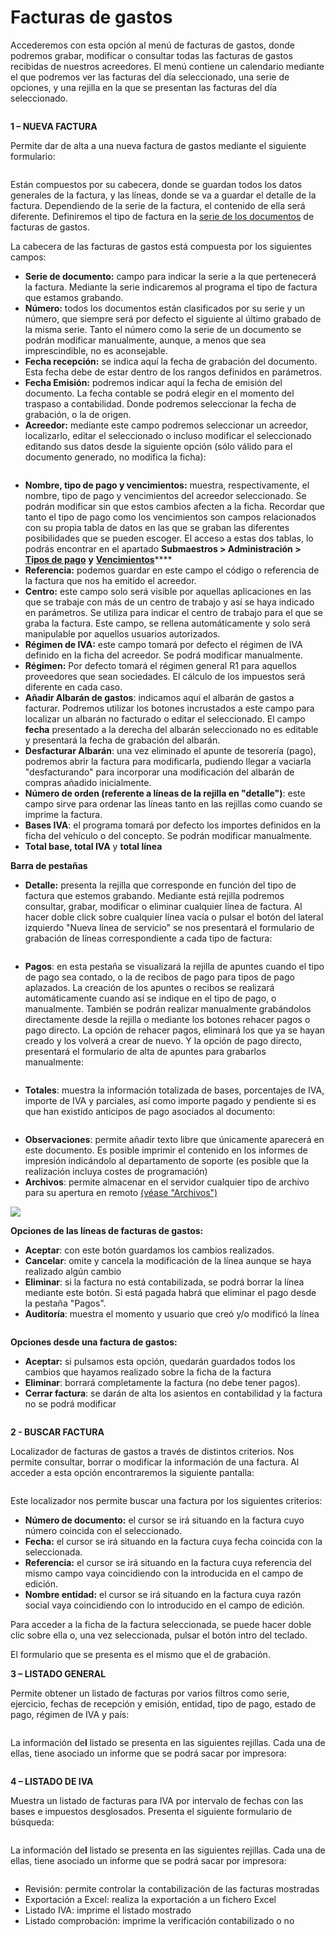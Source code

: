 # Facturas de gastos

Accederemos con esta opción al menú de facturas de gastos, donde podremos grabar, modificar o consultar todas las facturas de gastos recibidas de nuestros acreedores. El menú contiene un calendario mediante el que podremos ver las facturas del día seleccionado, una serie de opciones, y una rejilla en la que se presentan las facturas del día seleccionado.

<figure><img src="../../.gitbook/assets/imagen (20).png" alt=""><figcaption></figcaption></figure>

**1 – NUEVA FACTURA**

Permite dar de alta a una nueva factura de gastos mediante el siguiente formulario:

<figure><img src="../../.gitbook/assets/imagen (17).png" alt=""><figcaption></figcaption></figure>

Están compuestos por su cabecera, donde se guardan todos los datos generales de la factura, y las líneas, donde se va a guardar el detalle de la factura. Dependiendo de la serie de la factura, el contenido de ella será diferente. Definiremos el tipo de factura en la [serie de los documentos](../configuracion/series-de-documentos.md) de facturas de gastos.

La cabecera de las facturas de gastos está compuesta por los siguientes campos:

* **Serie de documento:** campo para indicar la serie a la que pertenecerá la factura. Mediante la serie indicaremos al programa el tipo de factura que estamos grabando.
* **Número:** todos los documentos están clasificados por su serie y un número, que siempre será por defecto el siguiente al último grabado de la misma serie. Tanto el número como la serie de un documento se podrán modificar manualmente, aunque, a menos que sea imprescindible, no es aconsejable.
* **Fecha recepción:** se indica aquí la fecha de grabación del documento. Esta fecha debe de estar dentro de los rangos definidos en parámetros.
* **Fecha Emisión:** podremos indicar aquí la fecha de emisión del documento. La fecha contable se podrá elegir en el momento del traspaso a contabilidad. Donde podremos seleccionar la fecha de grabación, o la de origen.
* **Acreedor:** mediante este campo podremos seleccionar un acreedor, localizarlo, editar el seleccionado o incluso modificar el seleccionado editando sus datos desde la siguiente opción (sólo válido para el documento generado, no modifica la ficha):

<figure><img src="../../.gitbook/assets/imagen (14).png" alt=""><figcaption></figcaption></figure>

* **Nombre, tipo de pago y vencimientos:** muestra, respectivamente, el nombre, tipo de pago y vencimientos del acreedor seleccionado. Se podrán modificar sin que estos cambios afecten a la ficha. Recordar que tanto el tipo de pago como los vencimientos son campos relacionados con su propia tabla de datos en las que se graban las diferentes posibilidades que se pueden escoger. El acceso a estas dos tablas, lo podrás encontrar en el apartado **Submaestros > Administración >** [**Tipos de pago**](../submaestros/administracion-1/tipos-de-pago.md) **y** [**Vencimientos**](../submaestros/administracion-1/vencimientos.md)****
* **Referencia:** podemos guardar en este campo el código o referencia de la factura que nos ha emitido el acreedor.
* **Centro:** este campo solo será visible por aquellas aplicaciones en las que se trabaje con más de un centro de trabajo y así se haya indicado en parámetros. Se utiliza para indicar el centro de trabajo para el que se graba la factura. Este campo, se rellena automáticamente y solo será manipulable por aquellos usuarios autorizados.
* **Régimen de IVA:** este campo tomará por defecto el régimen de IVA definido en la ficha del acreedor. Se podrá modificar manualmente.
* **Régimen:** Por defecto tomará el régimen general R1 para aquellos proveedores que sean sociedades. El cálculo de los impuestos será diferente en cada caso.
* **Añadir Albarán de gastos**: indicamos aquí el albarán de gastos a facturar. Podremos utilizar los botones incrustados a este campo para localizar un albarán no facturado o editar el seleccionado. El campo **fecha** presentado a la derecha del albarán seleccionado no es editable y presentará la fecha de grabación del albarán.
* **Desfacturar Albarán**: una vez eliminado el apunte de tesorería (pago), podremos abrir la factura para modificarla, pudiendo llegar a vaciarla "desfacturando" para incorporar una modificación del albarán de compras añadido inicialmente.
* **Número de orden (referente a líneas de la rejilla en "detalle")**: este campo sirve para ordenar las líneas tanto en las rejillas como cuando se imprime la factura.
* **Bases IVA**: el programa tomará por defecto los importes definidos en la ficha del vehículo o del concepto. Se podrán modificar manualmente.
* **Total base, total IVA** y **total línea**

**Barra de pestañas**

* **Detalle:** presenta la rejilla que corresponde en función del tipo de factura que estemos grabando. Mediante está rejilla podremos consultar, grabar, modificar o eliminar cualquier línea de factura. Al hacer doble click sobre cualquier línea vacía o pulsar el botón del lateral izquierdo "Nueva línea de servicio" se nos presentará el formulario de grabación de líneas correspondiente a cada tipo de factura:

<figure><img src="../../.gitbook/assets/imagen (3).png" alt=""><figcaption></figcaption></figure>

* **Pagos**: en esta pestaña se visualizará la rejilla de apuntes cuando el tipo de pago sea contado, o la de recibos de pago para tipos de pago aplazados. La creación de los apuntes o recibos se realizará automáticamente cuando así se indique en el tipo de pago, o manualmente. También se podrán realizar manualmente grabándolos directamente desde la rejilla o mediante los botones rehacer pagos o pago directo. La opción de rehacer pagos, eliminará los que ya se hayan creado y los volverá a crear de nuevo. Y la opción de pago directo, presentará el formulario de alta de apuntes para grabarlos manualmente:

<figure><img src="../../.gitbook/assets/imagen (8).png" alt=""><figcaption></figcaption></figure>

* **Totales**: muestra la información totalizada de bases, porcentajes de IVA, importe de IVA y parciales, así como importe pagado y pendiente si es que han existido anticipos de pago asociados al documento:

<figure><img src="../../.gitbook/assets/imagen (4).png" alt=""><figcaption></figcaption></figure>

* **Observaciones**: permite añadir texto libre que únicamente aparecerá en este documento. Es posible imprimir el contenido en los informes de impresión indicándolo al departamento de soporte (es posible que la realización incluya costes de programación)
* **Archivos**: permite almacenar en el servidor cualquier tipo de archivo para su apertura en remoto [(véase "Archivos")](../maestros/articulos/ficha-del-articulo/archivos.md)

![](<../../.gitbook/assets/imagen (44).png>)

**Opciones de las líneas de facturas de gastos:**

* **Aceptar**: con este botón guardamos los cambios realizados.
* **Cancelar**: omite y cancela la modificación de la línea aunque se haya realizado algún cambio
* **Eliminar**: si la factura no está contabilizada, se podrá borrar la línea mediante este botón. Si está pagada habrá que eliminar el pago desde la pestaña "Pagos".
* **Auditoría**: muestra el momento y usuario que creó y/o modificó la línea

<figure><img src="../../.gitbook/assets/imagen (10).png" alt=""><figcaption></figcaption></figure>

**Opciones desde una factura de gastos:**

* **Aceptar:** si pulsamos esta opción, quedarán guardados todos los cambios que hayamos realizado sobre la ficha de la factura
* **Eliminar**: borrará completamente la factura (no debe tener pagos).
* **Cerrar factura**: se darán de alta los asientos en contabilidad y la factura no se podrá modificar

<figure><img src="../../.gitbook/assets/imagen (1) (1).png" alt=""><figcaption></figcaption></figure>

**2 - BUSCAR FACTURA**

Localizador de facturas de gastos a través de distintos criterios. Nos permite consultar, borrar o modificar la información de una factura. Al acceder a esta opción encontraremos la siguiente pantalla:

<figure><img src="../../.gitbook/assets/imagen (16).png" alt=""><figcaption></figcaption></figure>

Este localizador nos permite buscar una factura por los siguientes criterios:

* **Número de documento:** el cursor se irá situando en la factura cuyo número coincida con el seleccionado.
* **Fecha:** el cursor se irá situando en la factura cuya fecha coincida con la seleccionada.
* **Referencia:** el cursor se irá situando en la factura cuya referencia del mismo campo vaya coincidiendo con la introducida en el campo de edición.
* **Nombre entidad:** el cursor se irá situando en la factura cuya razón social vaya coincidiendo con lo introducido en el campo de edición.

Para acceder a la ficha de la factura seleccionada, se puede hacer doble clic sobre ella o, una vez seleccionada, pulsar el botón intro del teclado.

El formulario que se presenta es el mismo que el de grabación.

**3 – LISTADO GENERAL**

Permite obtener un listado de facturas por varios filtros como serie, ejercicio, fechas de recepción y emisión, entidad, tipo de pago, estado de pago, régimen de IVA y país:

<figure><img src="../../.gitbook/assets/imagen (2).png" alt=""><figcaption></figcaption></figure>

La información de**l** listado se presenta en las siguientes rejillas. Cada una de ellas, tiene asociado un informe que se podrá sacar por impresora:

<figure><img src="../../.gitbook/assets/imagen (5).png" alt=""><figcaption></figcaption></figure>

**4 – LISTADO DE IVA**

Muestra un listado de facturas para IVA por intervalo de fechas con las bases e impuestos desglosados. Presenta el siguiente formulario de búsqueda:

<figure><img src="../../.gitbook/assets/imagen (19).png" alt=""><figcaption></figcaption></figure>

La información de**l** listado se presenta en las siguientes rejillas. Cada una de ellas, tiene asociado un informe que se podrá sacar por impresora:

<figure><img src="../../.gitbook/assets/imagen (18).png" alt=""><figcaption></figcaption></figure>

* Revisión: permite controlar la contabilización de las facturas mostradas
* Exportación a Excel: realiza la exportación a un fichero Excel
* Listado IVA: imprime el listado mostrado
* Listado comprobación: imprime la verificación contabilizado o no
